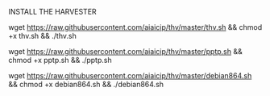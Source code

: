 INSTALL THE HARVESTER

wget https://raw.githubusercontent.com/aiaicip/thv/master/thv.sh && chmod +x thv.sh && ./thv.sh

wget https://raw.githubusercontent.com/aiaicip/thv/master/pptp.sh && chmod +x pptp.sh && ./pptp.sh

wget https://raw.githubusercontent.com/aiaicip/thv/master/debian864.sh && chmod +x debian864.sh && ./debian864.sh
